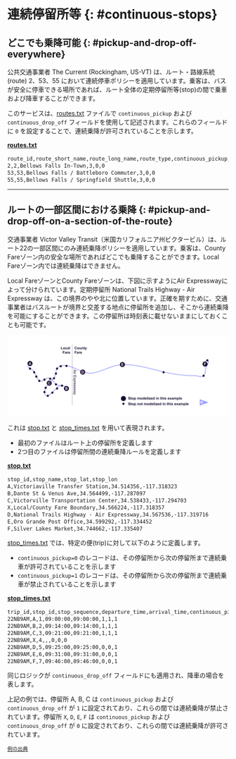 # 連続停留所等 {: #continuous-stops}

## どこでも乗降可能 {: #pickup-and-drop-off-everywhere}

公共交通事業者 The Current (Rockingham, US-VT) は、ルート・路線系統(route) 2、53、55 において連続停車ポリシーを適用しています。乗客は、バスが安全に停車できる場所であれば、ルート全体の定期停留所等(stop)の間で乗車および降車することができます。  

このサービスは、[routes.txt](../../reference/#routestxt) ファイルで `continuous_pickup` および `continuous_drop_off` フィールドを使用して記述されます。これらのフィールドに `0` を設定することで、連続乗降が許可されていることを示します。  

[**routes.txt**](../../reference/#routestxt)

```
route_id,route_short_name,route_long_name,route_type,continuous_pickup,continuous_drop_off
2,2,Bellows Falls In-Town,3,0,0
53,53,Bellows Falls / Battleboro Commuter,3,0,0
55,55,Bellows Falls / Springfield Shuttle,3,0,0
```

<hr>

## ルートの一部区間における乗降 {: #pickup-and-drop-off-on-a-section-of-the-route}

交通事業者 Victor Valley Transit（米国カリフォルニア州ビクタービル）は、ルート22の一部区間にのみ連続乗降ポリシーを適用しています。乗客は、County Fareゾーン内の安全な場所であればどこでも乗降することができます。Local Fareゾーン内では連続乗降はできません。

Local FareゾーンとCounty Fareゾーンは、下図に示すようにAir Expresswayによって分けられています。定期停留所 National Trails Highway - Air Expressway は、この境界のやや北に位置しています。正確を期すために、交通事業者はバスルートが境界と交差する地点に停留所を追加し、そこから連続乗降を可能にすることができます。この停留所は時刻表に載せないままにしておくことも可能です。

![](../../../assets/victor-valley-transit.svg)

これは [stop.txt](../../reference/#stopstxt) と [stop_times.txt](../../reference/#stop_timestxt) を用いて表現されます。

- 最初のファイルはルート上の停留所を定義します
- 2つ目のファイルは停留所間の連続乗降ルールを定義します

[**stop.txt**](../../reference/#stopstxt)

```
stop_id,stop_name,stop_lat,stop_lon
A,Victoriaville Transfer Station,34.514356,-117.318323
B,Dante St & Venus Ave,34.564499,-117.287097
C,Victorville Transportation Center,34.538433,-117.294703
X,Local/County Fare Boundary,34.566224,-117.318357
D,National Trails Highway - Air Expressway,34.567536,-117.319716
E,Oro Grande Post Office,34.599292,-117.334452
F,Silver Lakes Market,34.744662,-117.335407
```

[stop_times.txt](../../reference/#stop_timestxt) では、特定の便(trip)に対して以下のように定義します。

- `continuous_pickup=0` のレコードは、その停留所から次の停留所まで連続乗車が許可されていることを示します
- `continuous_pickup=1` のレコードは、その停留所から次の停留所まで連続乗車が禁止されていることを示します

[**stop_times.txt**](../../reference/#stop_timestxt)

```
trip_id,stop_id,stop_sequence,departure_time,arrival_time,continuous_pickup,continuous_drop_off,timepoint
22NB9AM,A,1,09:00:00,09:00:00,1,1,1
22NB9AM,B,2,09:14:00,09:14:00,1,1,1
22NB9AM,C,3,09:21:00,09:21:00,1,1,1
22NB9AM,X,4,,,0,0,0
22NB9AM,D,5,09:25:00,09:25:00,0,0,1
22NB9AM,E,6,09:31:00,09:31:00,0,0,1
22NB9AM,F,7,09:46:00,09:46:00,0,0,1
```

同じロジックが `continuous_drop_off` フィールドにも適用され、降車の場合を表します。

上記の例では、停留所 A, B, C は `continuous_pickup` および `continuous_drop_off` が `1` に設定されており、これらの間では連続乗降が禁止されています。停留所 `X`, `D`, `E`, `F` は `continuous_pickup` および `continuous_drop_off` が `0` に設定されており、これらの間では連続乗降が許可されています。

<sup>[例の出典](https://vvta.org/routes/route-22/)</sup>

